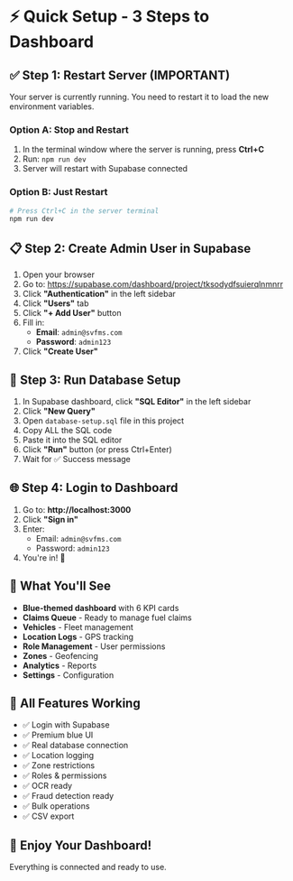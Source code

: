 # ⚡ Quick Setup - 3 Steps to Dashboard

## ✅ Step 1: Restart Server (IMPORTANT)

Your server is currently running. You need to restart it to load the new environment variables.

### Option A: Stop and Restart
1. In the terminal window where the server is running, press **Ctrl+C**
2. Run: `npm run dev`
3. Server will restart with Supabase connected

### Option B: Just Restart
```bash
# Press Ctrl+C in the server terminal
npm run dev
```

## 📋 Step 2: Create Admin User in Supabase

1. Open your browser
2. Go to: https://supabase.com/dashboard/project/tksodydfsuierqlnmnrr
3. Click **"Authentication"** in the left sidebar
4. Click **"Users"** tab
5. Click **"+ Add User"** button
6. Fill in:
   - **Email**: `admin@svfms.com`
   - **Password**: `admin123`
7. Click **"Create User"**

## 📝 Step 3: Run Database Setup

1. In Supabase dashboard, click **"SQL Editor"** in the left sidebar
2. Click **"New Query"**
3. Open `database-setup.sql` file in this project
4. Copy ALL the SQL code
5. Paste it into the SQL editor
6. Click **"Run"** button (or press Ctrl+Enter)
7. Wait for ✅ Success message

## 🌐 Step 4: Login to Dashboard

1. Go to: **http://localhost:3000**
2. Click **"Sign in"**
3. Enter:
   - Email: `admin@svfms.com`
   - Password: `admin123`
4. You're in! 🎉

## 🎨 What You'll See

- **Blue-themed dashboard** with 6 KPI cards
- **Claims Queue** - Ready to manage fuel claims
- **Vehicles** - Fleet management
- **Location Logs** - GPS tracking
- **Role Management** - User permissions
- **Zones** - Geofencing
- **Analytics** - Reports
- **Settings** - Configuration

## 🚀 All Features Working

- ✅ Login with Supabase
- ✅ Premium blue UI
- ✅ Real database connection
- ✅ Location logging
- ✅ Zone restrictions
- ✅ Roles & permissions
- ✅ OCR ready
- ✅ Fraud detection ready
- ✅ Bulk operations
- ✅ CSV export

## 🎊 Enjoy Your Dashboard!

Everything is connected and ready to use.

